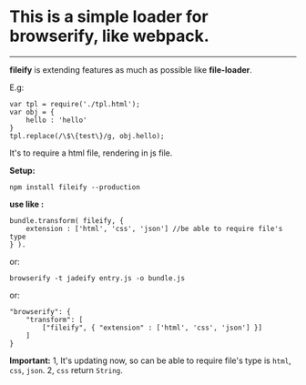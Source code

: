# This is a simple loader for browserify, like webpack.
---
**fileify** is extending features as much as possible like **file-loader**.

E.g:

    var tpl = require('./tpl.html');
    var obj = {
        hello : 'hello'
    }
    tpl.replace(/\$\{test\}/g, obj.hello);
    
It's to require a html file, rendering in js file.

**Setup:**

    npm install fileify --production

**use like :**

    bundle.transform( fileify, {
        extension : ['html', 'css', 'json'] //be able to require file's type
    } ).

or: 

    browserify -t jadeify entry.js -o bundle.js

or:

    "browserify": {
        "transform": [
            ["fileify", { "extension" : ['html', 'css', 'json'] }]
        ]
    }


**Important:** 
1, It's updating now, so can be able to require file's type is `html`, `css`, `json`.
2, `css` return `String`.




 





